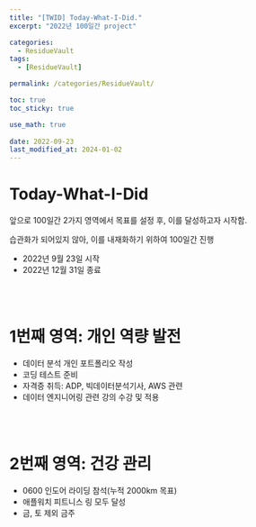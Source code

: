 ```yaml
---
title: "[TWID] Today-What-I-Did."
excerpt: "2022년 100일간 project"

categories:
  - ResidueVault
tags:
  - [ResidueVault]

permalink: /categories/ResidueVault/

toc: true
toc_sticky: true

use_math: true
 
date: 2022-09-23
last_modified_at: 2024-01-02
---
```


# Today-What-I-Did

앞으로 100일간 2가지 영역에서 목표를 설정 후, 이를 달성하고자 시작함.

습관화가 되어있지 않아, 이를 내재화하기 위하여 100일간 진행 

- 2022년 9월 23일 시작
- 2022년 12월 31일 종료 
<br>
<br>

# 1번째 영역: 개인 역량 발전
- 데이터 분석 개인 포트폴리오 작성
- 코딩 테스트 준비
- 자격증 취득: ADP, 빅데이터분석기사, AWS 관련
- 데이터 엔지니어링 관련 강의 수강 및 적용
<br>
<br>

# 2번째 영역: 건강 관리
- 0600 인도어 라이딩 참석(누적 2000km 목표)
- 애플워치 피트니스 링 모두 달성
- 금, 토 제외 금주

